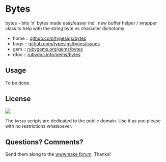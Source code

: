 
# Bytes

bytes - bits 'n' bytes made easy/easier incl. new buffer helper / wrapper class to help with the string byte vs character dichotomy

* home  :: [github.com/typesigs/bytes](https://github.com/typesigs/bytes)
* bugs  :: [github.com/typesigs/bytes/issues](https://github.com/typesigs/bytes/issues)
* gem   :: [rubygems.org/gems/bytes](https://rubygems.org/gems/bytes)
* rdoc  :: [rubydoc.info/gems/bytes](http://rubydoc.info/gems/bytes)



## Usage

To be done


## License

![](https://publicdomainworks.github.io/buttons/zero88x31.png)

The `bytes` scripts are dedicated to the public domain.
Use it as you please with no restrictions whatsoever.


## Questions? Comments?

Send them along to the [wwwmake forum](http://groups.google.com/group/wwwmake).
Thanks!
